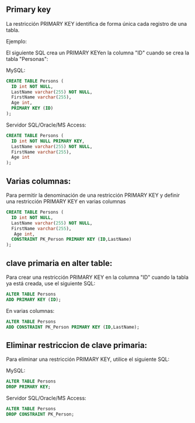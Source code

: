 ## Primary key

La restricción PRIMARY KEY identifica de forma única cada registro de una tabla.

Ejemplo:

El siguiente SQL crea un PRIMARY KEYen la columna "ID" cuando se crea la tabla "Personas":

MySQL:

```sql
CREATE TABLE Persons (
  ID int NOT NULL,
  LastName varchar(255) NOT NULL,
  FirstName varchar(255),
  Age int,
  PRIMARY KEY (ID)
);
```

Servidor SQL/Oracle/MS Access:

```sql
CREATE TABLE Persons (
  ID int NOT NULL PRIMARY KEY,
  LastName varchar(255) NOT NULL,
  FirstName varchar(255),
  Age int
);
```

## Varias columnas:
 
Para permitir la denominación de una restricción PRIMARY KEY y definir una restricción PRIMARY KEY en varias columnas

```sql
CREATE TABLE Persons (
  ID int NOT NULL,
  LastName varchar(255) NOT NULL,
  FirstName varchar(255),
   Age int,
  CONSTRAINT PK_Person PRIMARY KEY (ID,LastName)
);
```

## clave primaria en alter table:

Para crear una restricción PRIMARY KEY en la columna "ID" cuando la tabla ya está creada, use el siguiente SQL:

```sql
ALTER TABLE Persons
ADD PRIMARY KEY (ID);
```

En varias columnas:

```sql
ALTER TABLE Persons
ADD CONSTRAINT PK_Person PRIMARY KEY (ID,LastName);
```

## Eliminar restriccion de clave primaria:

Para eliminar una restricción PRIMARY KEY, utilice el siguiente SQL:

MySQL:

```sql
ALTER TABLE Persons
DROP PRIMARY KEY;
```

Servidor SQL/Oracle/MS Access:

```sql
ALTER TABLE Persons
DROP CONSTRAINT PK_Person;
```
